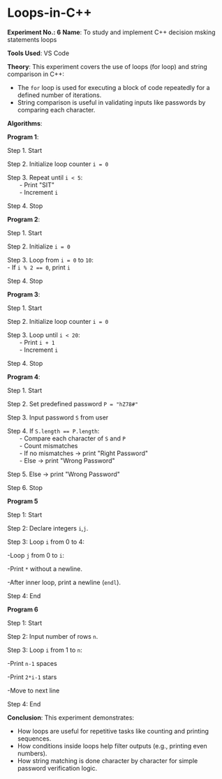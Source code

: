 # Loops-in-C++

**Experiment No.: 6**
**Name**: To study and implement C++ decision msking statements loops

**Tools Used**: VS Code

**Theory**: This experiment covers the use of loops (for loop) and string comparison in C++:

- The `for` loop is used for executing a block of code repeatedly for a defined number of iterations.
- String comparison is useful in validating inputs like passwords by comparing each character.

**Algorithms**:

**Program 1**:

Step 1. Start  

Step 2. Initialize loop counter `i = 0`  

Step 3. Repeat until `i < 5`:  
  - Print "SIT"  
  - Increment `i`  

Step 4. Stop

**Program 2**:

Step 1. Start  

Step 2. Initialize `i = 0`  

Step 3. Loop from `i = 0` to `10`:  
     - If `i % 2 == 0`, print `i`  

Step 4. Stop

**Program 3**:

Step 1. Start  

Step 2. Initialize loop counter `i = 0`  

Step 3. Loop until `i < 20`:  
  - Print `i + 1`  
  - Increment `i`  

Step 4. Stop

**Program 4**:

Step 1. Start  

Step 2. Set predefined password `P = "hZ78#"`  

Step 3. Input password `S` from user  

Step 4. If `S.length == P.length`:  
  - Compare each character of `S` and `P`  
  - Count mismatches  
  - If no mismatches → print "Right Password"  
  - Else → print "Wrong Password"  

Step 5. Else → print "Wrong Password"  

Step 6. Stop

**Program 5**

Step 1: Start

Step 2: Declare integers `i`,`j`.

Step 3: Loop `i` from 0 to 4:  

-Loop `j` from 0 to `i`:  

  -Print `*` without a newline.

-After inner loop, print a newline (`endl`).

Step 4: End

**Program 6**

Step 1: Start

Step 2: Input number of rows `n`.

Step 3: Loop `i` from 1 to `n`:  

-Print `n-1` spaces

-Print `2*i-1` stars

-Move to next line

Step 4: End

**Conclusion**: This experiment demonstrates:
- How loops are useful for repetitive tasks like counting and printing sequences.
- How conditions inside loops help filter outputs (e.g., printing even numbers).
- How string matching is done character by character for simple password verification logic.
